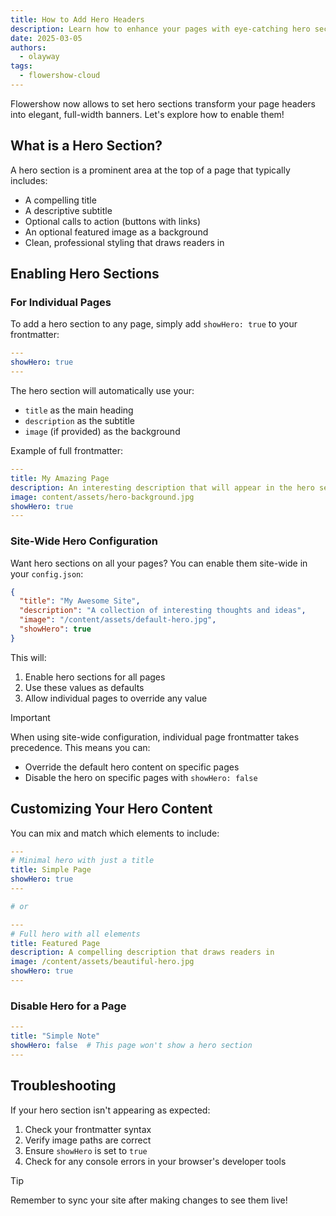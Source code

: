 ```yaml
---
title: How to Add Hero Headers
description: Learn how to enhance your pages with eye-catching hero sections using a simple configuration option
date: 2025-03-05
authors:
  - olayway
tags:
  - flowershow-cloud
---
```


Flowershow now allows to set hero sections transform your page headers into elegant, full-width banners. Let's explore how to enable them!

## What is a Hero Section?

A hero section is a prominent area at the top of a page that typically includes:
- A compelling title
- A descriptive subtitle
- Optional calls to action (buttons with links)
- An optional featured image as a background
- Clean, professional styling that draws readers in

## Enabling Hero Sections

### For Individual Pages

To add a hero section to any page, simply add `showHero: true` to your frontmatter:

```yaml
---
showHero: true
---
```

The hero section will automatically use your:
- `title` as the main heading
- `description` as the subtitle
- `image` (if provided) as the background

Example of full frontmatter:

```yaml
---
title: My Amazing Page
description: An interesting description that will appear in the hero section
image: content/assets/hero-background.jpg
showHero: true
---
```

### Site-Wide Hero Configuration

Want hero sections on all your pages? You can enable them site-wide in your `config.json`:

```json
{
  "title": "My Awesome Site",
  "description": "A collection of interesting thoughts and ideas",
  "image": "/content/assets/default-hero.jpg",
  "showHero": true
}
```

This will:
1. Enable hero sections for all pages
2. Use these values as defaults
3. Allow individual pages to override any value

> [!important]
> When using site-wide configuration, individual page frontmatter takes precedence. This means you can:
> - Override the default hero content on specific pages
> - Disable the hero on specific pages with `showHero: false`

## Customizing Your Hero Content

You can mix and match which elements to include:

```yaml
---
# Minimal hero with just a title
title: Simple Page
showHero: true
---

# or

---
# Full hero with all elements
title: Featured Page
description: A compelling description that draws readers in
image: /content/assets/beautiful-hero.jpg
showHero: true
---
```

### Disable Hero for a Page

```yaml
---
title: "Simple Note"
showHero: false  # This page won't show a hero section
---
```

## Troubleshooting

If your hero section isn't appearing as expected:

1. Check your frontmatter syntax
2. Verify image paths are correct
3. Ensure `showHero` is set to `true`
4. Check for any console errors in your browser's developer tools

> [!tip]
> Remember to sync your site after making changes to see them live!
